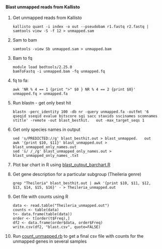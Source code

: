 #### Blast unmapped reads from Kallisto

1. Get unmapped reads from Kallisto

	```
	kallisto quant -i index -o out --pseudobam r1.fastq r2.fastq | samtools view -S -f 12 > unmapped.sam
	```

2. Sam to bam

	```
	samtools -view Sb unmapped.sam > unmapped.bam
	```

3. Bam to fq

	```
	module load bedtools/2.25.0
	bamToFastq -i unmapped.bam -fq unmapped.fq
	```

4. fq to fa:

	```
	awk 'NR % 4 == 1 {print ">" $0 } NR % 4 == 2 {print $0}' unmapped.fq > unmapped.fa
	```


5. Run blastn - get only best hit 

	```
	blastn -perc_identity 100 -db nr -query unmapped.fa -outfmt '6 qseqid sseqid evalue bitscore sgi sacc staxids sscinames scomnames stitle' -remote -out blast_besthit.	out -max_target_seqs 1
	```

6. Get only species names in output

	```
	sed 's/PREDICTED://g' blast_besthit.out > blast_unmapped.	out
	awk '{print $10, $11}' blast_unmapped.out > 	blast_unmapped_only_names.out
	sed 's/ /_/g' blast_unmapped_only_names.out > 	blast_unmapped_only_names_.txt
	```

7. Plot bar chart in R using [blast_output_barchart.R](https://github.com/pilarcormo/Bioinformatics_support_BecA/blob/master/R-scripts/blast_output_barchart.R)

8. Get gene description for a particular subgroup (Theileria genre)

	```
	grep "Theileria" blast_besthit.out | awk '{print $10, $11, $12, $13, $14, $15, $16}' - > Theileria_unmapped.out
	```

9. Get file with counts using R 

	```
	data <- read.table("Theileria_unmapped.out")
	counts <- table(data)
	t<- data.frame(table(data))
	order <- t[order(t$Freq),] 
	df2 <- data.frame(order$data, order$Freq)
	write.csv(df2, "blast.csv", quote=FALSE)
	```

10. Run [count_unmapped.rb](https://github.com/pilarcormo/Bioinformatics_support_BecA/blob/master/Scripts/count_unmapped.rb) to get a final csv file with counts for the unmapped genes in several samples 

